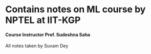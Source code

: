 # Contains notes on ML course by NPTEL at IIT-KGP 
#### Course Instructor Prof. Sudeshna Saha

All notes taken by Suvam Dey
    

